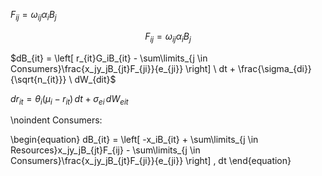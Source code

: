 
$F_{ij} = \omega_{ij} \alpha_i B_j$

```math
F_{ij} = \omega_{ij} \alpha_i B_j
```

$dB_{it} = \left[ r_{it}G_iB_{it} - \sum\limits_{j \in Consumers}\frac{x_jy_jB_{jt}F_{ji}}{e_{ji}} \right] \ dt + \frac{\sigma_{di}}{\sqrt{n_{it}}} \ dW_{dit}$


$dr_{it} = \theta_i(\mu_i - r_{it}) \,dt + \sigma_{ei} \, dW_{eit}$

\noindent Consumers:

\begin{equation}
dB_{it} = \left[ -x_iB_{it} + \sum\limits_{j \in Resources}x_jy_jB_{jt}F_{ij} - \sum\limits_{j \in Consumers}\frac{x_jy_jB_{jt}F_{ji}}{e_{ji}} \right] \, dt
\end{equation}
